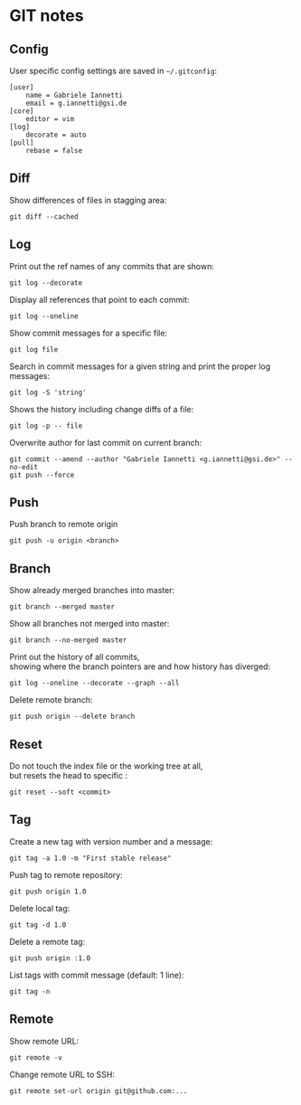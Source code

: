 # GIT notes

## Config

User specific config settings are saved in `~/.gitconfig`:  

```
[user]
    name = Gabriele Iannetti
    email = g.iannetti@gsi.de
[core]
    editor = vim
[log]
    decorate = auto
[pull]
    rebase = false
```

## Diff

Show differences of files in stagging area:
```
git diff --cached
```

## Log

Print out the ref names of any commits that are shown:
```
git log --decorate
```

Display all references that point to each commit:
```
git log --oneline
```

Show commit messages for a specific file:
```
git log file
```

Search in commit messages for a given string and print the proper log messages:
```
git log -S 'string'
```

Shows the history including change diffs of a file:
```
git log -p -- file
```

Overwrite author for last commit on current branch:
```
git commit --amend --author "Gabriele Iannetti <g.iannetti@gsi.de>" --no-edit
git push --force
```

## Push

Push branch to remote origin
```
git push -u origin <branch>
```

## Branch

Show already merged branches into master:
```
git branch --merged master
```

Show all branches not merged into master:
```
git branch --no-merged master
```

Print out the history of all commits,  
showing where the branch pointers are and how history has diverged:
```
git log --oneline --decorate --graph --all
```

Delete remote branch:  
```
git push origin --delete branch
```

## Reset

Do not touch the index file or the working tree at all,  
but resets the head to specific <commit>:
```
git reset --soft <commit>
```

## Tag

Create a new tag with version number and a message:
```
git tag -a 1.0 -m "First stable release"
```

Push tag to remote repository:
```
git push origin 1.0
```

Delete local tag:
```
git tag -d 1.0
```

Delete a remote tag:
```
git push origin :1.0
```

List tags with commit message (default: 1 line):
```
git tag -n
```

## Remote

Show remote URL:  
```
git remote -v
```

Change remote URL to SSH:  
```
git remote set-url origin git@github.com:...
```
